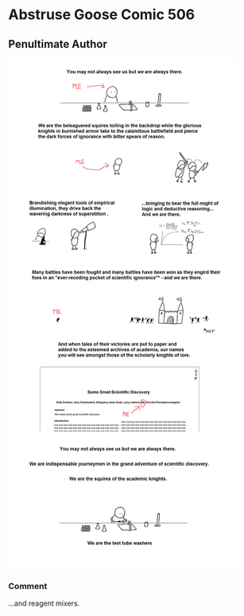 # Abstruse Goose Comic 506
## Penultimate Author

![image](indispensable_but_eminently_replaceable.png)
### Comment
...and reagent mixers.
